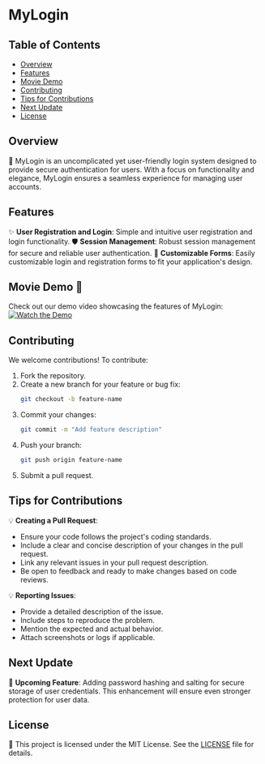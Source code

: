 # MyLogin

## Table of Contents
- [Overview](#overview)
- [Features](#features)
- [Movie Demo](#movie-demo)
- [Contributing](#contributing)
- [Tips for Contributions](#tips-for-contributions)
- [Next Update](#next-update)
- [License](#license)

## Overview
🎉 MyLogin is an uncomplicated yet user-friendly login system designed to provide secure authentication for users. With a focus on functionality and elegance, MyLogin ensures a seamless experience for managing user accounts.

## Features
✨ **User Registration and Login**: Simple and intuitive user registration and login functionality.
🛡️ **Session Management**: Robust session management for secure and reliable user authentication.
🎨 **Customizable Forms**: Easily customizable login and registration forms to fit your application's design.

## Movie Demo 🎥
Check out our demo video showcasing the features of MyLogin:
[![Watch the Demo](https://img.youtube.com/vi/your-demo-link/hqdefault.jpg)](https://www.youtube.com/watch?v=your-demo-link)

## Contributing
We welcome contributions! To contribute:
1. Fork the repository.
2. Create a new branch for your feature or bug fix:
   ```bash
   git checkout -b feature-name
   ```
3. Commit your changes:
   ```bash
   git commit -m "Add feature description"
   ```
4. Push your branch:
   ```bash
   git push origin feature-name
   ```
5. Submit a pull request.

## Tips for Contributions
💡 **Creating a Pull Request**:
- Ensure your code follows the project's coding standards.
- Include a clear and concise description of your changes in the pull request.
- Link any relevant issues in your pull request description.
- Be open to feedback and ready to make changes based on code reviews.

💡 **Reporting Issues**:
- Provide a detailed description of the issue.
- Include steps to reproduce the problem.
- Mention the expected and actual behavior.
- Attach screenshots or logs if applicable.

## Next Update
🚀 **Upcoming Feature**: Adding password hashing and salting for secure storage of user credentials. This enhancement will ensure even stronger protection for user data.

## License
📜 This project is licensed under the MIT License. See the [LICENSE](LICENSE) file for details.

